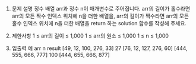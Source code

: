 1. 문제 설명
   정수 배열 arr과 정수 n이 매개변수로 주어집니다. arr의 길이가 홀수라면 arr의 모든 짝수 인덱스 위치에 n을 더한 배열을, arr의 길이가 짝수라면 arr의 모든 홀수 인덱스 위치에 n을 더한 배열을 return 하는 solution 함수를 작성해 주세요.

2. 제한사항
   1 ≤ arr의 길이 ≤ 1,000
   1 ≤ arr의 원소 ≤ 1,000
   1 ≤ n ≤ 1,000
3. 입출력 예
   arr n result
   [49, 12, 100, 276, 33] 27 [76, 12, 127, 276, 60]
   [444, 555, 666, 777] 100 [444, 655, 666, 877]
